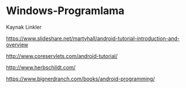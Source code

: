 # Windows-Programlama

Kaynak Linkler

https://www.slideshare.net/martyhall/android-tutorial-introduction-and-overview

http://www.coreservlets.com/android-tutorial/

http://www.herbschildt.com/

https://www.bignerdranch.com/books/android-programming/
